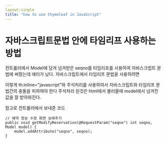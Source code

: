 ```yaml
---
layout:single
title: "how to use thymeleaf in JavaScript"
---
```


# 자바스크립트문법 안에 타임리프 사용하는 방법

컨트롤러에서 Model에 담겨 넘겨받은 seqno를 타임리프를 사용하여 자바스크립트 문법에 써줬는데 에러가 났다.
자바스크립트에서 타임리프 문법을 사용하려면

<script th:inline="javascript">
  var seqno = /*[[${seqno.toString()}]]*/ '';
  var url = '/kids/reservationModify?seqno=' +seqno;
</script>

이렇게 th:inline="javascript"와 주석처리를 사용하여서 자바스크립트와 타임리프 문법간의 충돌을 피하여야 한다
주석처리 된것은 html에서 불러올때 model에서 넘겨진 값을 잘 받아와진다.

참고로 컨트롤러에서 보내준 코드

    // 예약 정보 수정 화면 보여주기
    public void getModifyReservation(@RequestParam("seqno") int seqno, Model model) {
        model.addAttribute("seqno", seqno);
    }
